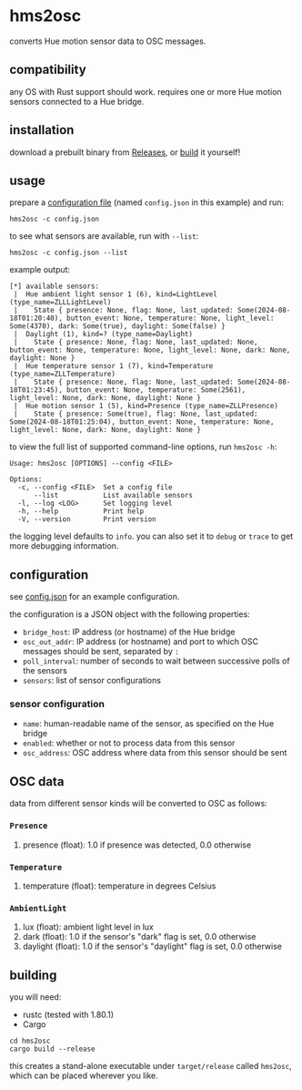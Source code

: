 # hms2osc

converts Hue motion sensor data to OSC messages.

## compatibility

any OS with Rust support should work. requires one or more Hue motion sensors connected to a Hue bridge.

## installation

download a prebuilt binary from [Releases](https://github.com/ahihi/hms2osc/releases), or [build](#building) it yourself!

## usage

prepare a [configuration file](#configuration) (named `config.json` in this example) and run:

```shell
hms2osc -c config.json
```

to see what sensors are available, run with `--list`:

```
hms2osc -c config.json --list
```

example output:

```
[*] available sensors:
 |  Hue ambient light sensor 1 (6), kind=LightLevel (type_name=ZLLLightLevel)
 |    State { presence: None, flag: None, last_updated: Some(2024-08-18T01:20:40), button_event: None, temperature: None, light_level: Some(4370), dark: Some(true), daylight: Some(false) }
 |  Daylight (1), kind=? (type_name=Daylight)
 |    State { presence: None, flag: None, last_updated: None, button_event: None, temperature: None, light_level: None, dark: None, daylight: None }
 |  Hue temperature sensor 1 (7), kind=Temperature (type_name=ZLLTemperature)
 |    State { presence: None, flag: None, last_updated: Some(2024-08-18T01:23:45), button_event: None, temperature: Some(2561), light_level: None, dark: None, daylight: None }
 |  Hue motion sensor 1 (5), kind=Presence (type_name=ZLLPresence)
 |    State { presence: Some(true), flag: None, last_updated: Some(2024-08-18T01:25:04), button_event: None, temperature: None, light_level: None, dark: None, daylight: None }
```

to view the full list of supported command-line options, run `hms2osc -h`:

```
Usage: hms2osc [OPTIONS] --config <FILE>

Options:
  -c, --config <FILE>  Set a config file
      --list           List available sensors
  -l, --log <LOG>      Set logging level
  -h, --help           Print help
  -V, --version        Print version
```

the logging level defaults to `info`. you can also set it to `debug` or `trace` to get more debugging information.

## configuration

see [config.json](config.json) for an example configuration.

the configuration is a JSON object with the following properties:

- `bridge_host`: IP address (or hostname) of the Hue bridge
- `osc_out_addr`: IP address (or hostname) and port to which OSC messages should be sent, separated by `:`
- `poll_interval`: number of seconds to wait between successive polls of the sensors
- `sensors`: list of sensor configurations

### sensor configuration

- `name`: human-readable name of the sensor, as specified on the Hue bridge
- `enabled`: whether or not to process data from this sensor
- `osc_address`: OSC address where data from this sensor should be sent

## OSC data

data from different sensor kinds will be converted to OSC as follows:

### `Presence`

1. presence (float): 1.0 if presence was detected, 0.0 otherwise

### `Temperature`

1. temperature (float): temperature in degrees Celsius

### `AmbientLight`

1. lux (float): ambient light level in lux
2. dark (float): 1.0 if the sensor's "dark" flag is set, 0.0 otherwise
3. daylight (float): 1.0 if the sensor's "daylight" flag is set, 0.0 otherwise

## building

you will need:

- rustc (tested with 1.80.1)
- Cargo

```shell
cd hms2osc
cargo build --release
```

this creates a stand-alone executable under `target/release` called `hms2osc`, which can be placed wherever you like.
